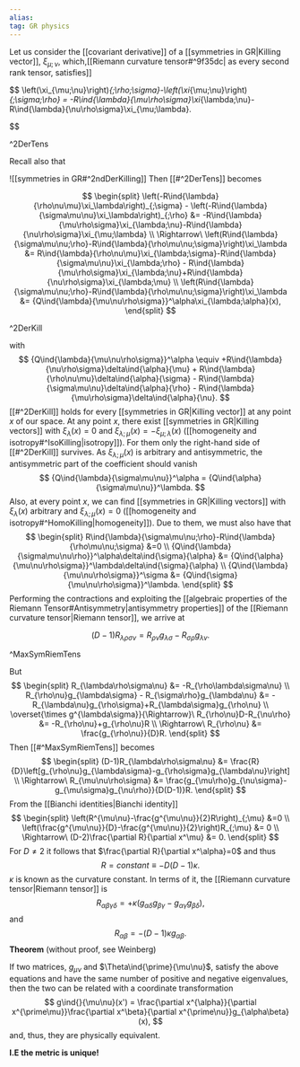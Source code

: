 ```yaml
---
alias:
tag: GR physics
---
```


Let us consider the [[covariant derivative]] of a [[symmetries in GR|Killing vector]], $\xi_{\mu;\nu}$, which,[[Riemann curvature tensor#^9f35dc| as every second rank tensor, satisfies]]

$$
    \left(\xi_{\mu;\nu}\right)_{;\rho;\sigma}-\left(\xi_{\mu;\nu}\right)_{;\sigma;\rho} = -R\ind{\lambda}{\mu\rho\sigma}\xi_{\lambda;\nu}-R\ind{\lambda}{\nu\rho\sigma}\xi_{\mu;\lambda}.

$$

^2DerTens


Recall also that

![[symmetries in GR#^2ndDerKilling]]
Then [[#^2DerTens]] becomes 

$$
\begin{split}
    \left(-R\ind{\lambda}{\rho\nu\mu}\xi_\lambda\right)_{;\sigma} - \left(-R\ind{\lambda}{\sigma\mu\nu}\xi_\lambda\right)_{;\rho} &= -R\ind{\lambda}{\mu\rho\sigma}\xi_{\lambda;\nu}-R\ind{\lambda}{\nu\rho\sigma}\xi_{\mu;\lambda} \\
    \Rightarrow\ \left(R\ind{\lambda}{\sigma\mu\nu;\rho}-R\ind{\lambda}{\rho\mu\nu;\sigma}\right)\xi_\lambda &= R\ind{\lambda}{\rho\nu\mu}\xi_{\lambda;\sigma}-R\ind{\lambda}{\sigma\mu\nu}\xi_{\lambda;\rho} - R\ind{\lambda}{\mu\rho\sigma}\xi_{\lambda;\nu}+R\ind{\lambda}{\nu\rho\sigma}\xi_{\lambda;\mu} \\
    \left(R\ind{\lambda}{\sigma\mu\nu;\rho}-R\ind{\lambda}{\rho\mu\nu;\sigma}\right)\xi_\lambda &= {Q\ind{\lambda}{\mu\nu\rho\sigma}}^\alpha\xi_{\lambda;\alpha}(x),
\end{split}
$$

^2DerKill

with
 $$
     {Q\ind{\lambda}{\mu\nu\rho\sigma}}^\alpha \equiv +R\ind{\lambda}{\nu\rho\sigma}\delta\ind{\alpha}{\mu} + R\ind{\lambda}{\rho\nu\mu}\delta\ind{\alpha}{\sigma} - R\ind{\lambda}{\sigma\mu\nu}\delta\ind{\alpha}{\rho} - R\ind{\lambda}{\mu\rho\sigma}\delta\ind{\alpha}{\nu}.
$$
[[#^2DerKill]] holds for every [[symmetries in GR|Killing vector]] at any point $x$ of our space. At any point $x$, there exist [[symmetries in GR|Killing vectors]] with $\xi_\lambda(x)=0$ and $\xi_{\lambda;\mu}(x)=-\xi_{\mu;\lambda}(x)$ ([[homogeneity and isotropy#^IsoKilling|isotropy]]). For them only the right-hand side of [[#^2DerKill]]  survives. As $\xi_{\lambda;\mu}(x)$ is arbitrary and antisymmetric, the antisymmetric part of the coefficient should vanish
$$
    {Q\ind{\lambda}{\sigma\mu\nu}}^\alpha = {Q\ind{\alpha}{\sigma\mu\nu}}^\lambda.
$$
Also, at every point $x$, we can find [[symmetries in GR|Killing vectors]] with $\xi_\lambda(x)$ arbitrary and $\xi_{\lambda;\mu}(x)=0$ ([[homogeneity and isotropy#^HomoKilling|homogeneity]]). Due to them, we must also have that 
$$
\begin{split}
    R\ind{\lambda}{\sigma\mu\nu;\rho}-R\ind{\lambda}{\rho\mu\nu;\sigma} &=0 \\
    {Q\ind{\lambda}{\sigma\mu\nu\rho}}^\alpha\delta\ind{\sigma}{\alpha} &= {Q\ind{\alpha}{\mu\nu\rho\sigma}}^\lambda\delta\ind{\sigma}{\alpha} \\
    {Q\ind{\lambda}{\mu\nu\rho\sigma}}^\sigma &= {Q\ind{\sigma}{\mu\nu\rho\sigma}}^\lambda.
\end{split}
$$
Performing the contractions and exploiting the  [[algebraic properties of the Riemann Tensor#Antisymmetry|antisymmetry properties]] of the [[Riemann curvature tensor|Riemann tensor]], we arrive at

$$
    (D-1)R_{\lambda\rho\sigma\nu}=R_{\rho\nu}g_{\lambda\sigma}-R_{\sigma\rho}g_{\lambda\nu}.
$$

^MaxSymRiemTens

But
$$
\begin{split}
    R_{\lambda\rho\sigma\nu} &= -R_{\rho\lambda\sigma\nu} \\
    R_{\rho\nu}g_{\lambda\sigma} - R_{\sigma\rho}g_{\lambda\nu} &= -R_{\lambda\nu}g_{\rho\sigma}+R_{\lambda\sigma}g_{\rho\nu} \\
    \overset{\times g^{\lambda\sigma}}{\Rightarrow}\ R_{\rho\nu}D-R_{\nu\rho} &= -R_{\rho\nu}+g_{\rho\nu}R \\
    \Rightarrow\ R_{\rho\nu} &= \frac{g_{\rho\nu}}{D}R.
\end{split}
$$
Then [[#^MaxSymRiemTens]] becomes
$$
\begin{split}
    (D-1)R_{\lambda\rho\sigma\nu} &= \frac{R}{D}\left[g_{\rho\nu}g_{\lambda\sigma}-g_{\rho\sigma}g_{\lambda\nu}\right] \\
    \Rightarrow\ R_{\mu\nu\rho\sigma} &= \frac{g_{\mu\rho}g_{\nu\sigma}-g_{\mu\sigma}g_{\nu\rho}}{D(D-1)}R.
\end{split}
$$
From the [[Bianchi identities|Bianchi identity]]
$$
\begin{split}
    \left(R^{\mu\nu}-\frac{g^{\mu\nu}}{2}R\right)_{;\mu} &=0 \\
    \left(\frac{g^{\mu\nu}}{D}-\frac{g^{\mu\nu}}{2}\right)R_{;\mu} &= 0 \\
    \Rightarrow\ (D-2)\frac{\partial R}{\partial x^\mu} &= 0.
\end{split}
$$
For $D\neq2$ it follows that $\frac{\partial R}{\partial x^\alpha}=0$ and thus 
$$
    R=constant\equiv -D(D-1)\kappa.
$$
$\kappa$ is known as the curvature constant. In terms of it, the [[Riemann curvature tensor|Riemann tensor]] is 
$$
    R_{\alpha\beta\gamma\delta} = +\kappa\left(g_{\alpha\delta}g_{\beta\gamma}-g_{\alpha\gamma}g_{\beta\delta}\right),
$$
and
$$
    R_{\alpha\beta} = -(D-1)\kappa g_{\alpha\beta}.
$$
**Theorem** (without proof, see Weinberg)

If two matrices, $g_{\mu\nu}$ and $\Theta\ind{\prime}{\mu\nu}$, satisfy the above equations and have the same number of positive and negative eigenvalues, then the two can be related with a coordinate transformation
$$
    g\ind{}{\mu\nu}(x') = \frac{\partial x^{\alpha}}{\partial x^{\prime\mu}}\frac{\partial x^\beta}{\partial x^{\prime\nu}}g_{\alpha\beta}(x),
$$
and, thus, they are physically equivalent.

**I.E the metric is unique!**
